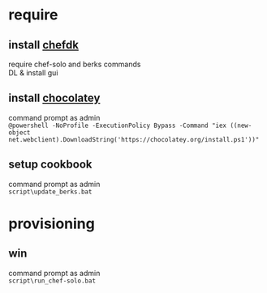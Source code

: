 # require
## install [chefdk](https://downloads.chef.io/chef-dk/)
require chef-solo and berks commands  
DL & install gui  

## install [chocolatey](https://chocolatey.org/)
command prompt as admin  
`@powershell -NoProfile -ExecutionPolicy Bypass -Command "iex ((new-object net.webclient).DownloadString('https://chocolatey.org/install.ps1'))"`  

## setup cookbook
command prompt as admin  
`script\update_berks.bat`  

# provisioning
## win
command prompt as admin  
`script\run_chef-solo.bat`  
